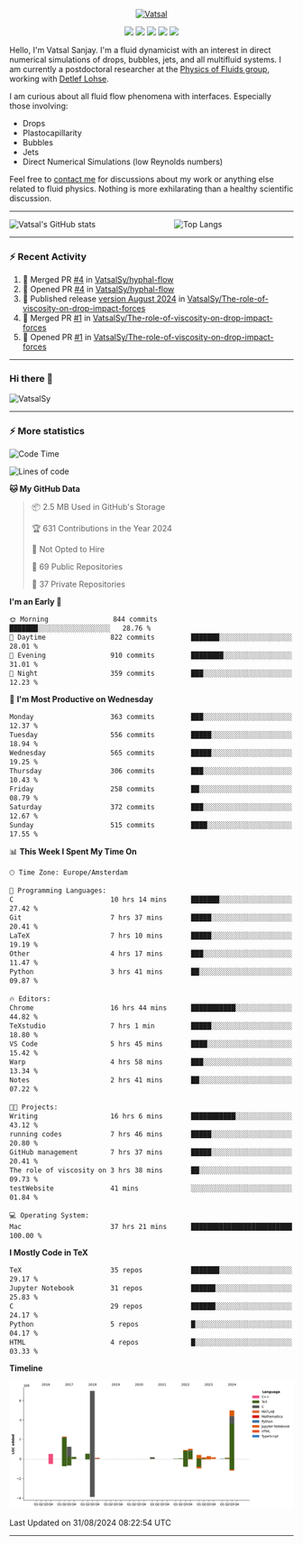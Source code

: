 <center>

[<img alt="Vatsal" width="200px" src="https://www.dropbox.com/s/dxyybgtblo8er6h/Logo_Vatsal_Vector.png?raw=1">](https://www.vatsalsanjay.com)

[<img src="https://img.shields.io/badge/googlescholar-4285F4?&style=for-the-badge&logo=googlescholar&logoColor=white">](https://scholar.google.com/citations?hl=en&user=67aQviYAAAAJ)
[<img src="https://img.shields.io/static/v1.svg?&style=for-the-badge&logo=ResearchGate&label=&message=ResearchGate&logoColor=white&color=green">](https://www.researchgate.net/profile/Vatsal-Sanjay-2)
[<img src="https://img.shields.io/badge/twitter-1DA1F2?&style=for-the-badge&logo=twitter&logoColor=white">](https://twitter.com/VatsalSanjay)
[<img src="https://img.shields.io/badge/linkedin-0A66C2?&style=for-the-badge&logo=linkedin">](https://www.linkedin.com/in/vatsalsanjay/)
[<img src="https://img.shields.io/badge/orcid-A6CE39?&style=for-the-badge&logo=orcid&logoColor=white">](https://orcid.org/0000-0002-4293-6099)

</center>

Hello, I'm Vatsal Sanjay. I'm a fluid dynamicist with an interest in direct numerical simulations of drops, bubbles, jets, and all multifluid systems. I am currently a postdoctoral researcher at the [Physics of Fluids group](https://pof.tnw.utwente.nl), working with [Detlef Lohse](https://en.wikipedia.org/wiki/Detlef_Lohse). 

I am curious about all fluid flow phenomena with interfaces. Especially those involving:

- Drops
- Plastocapillarity
- Bubbles
- Jets
- Direct Numerical Simulations (low Reynolds numbers)

Feel free to [contact me](mailto:contact@vatsalsanjay.com) for discussions about my work or anything else related to fluid physics. Nothing is more exhilarating than a healthy scientific discussion.

<!-- ![Vatsal's GitHub stats](https://github-readme-stats-xi-wine-74.vercel.app/api?username=VatsalSy&show_icons=true&theme=vision-friendly-dark)

![Top Langs](https://github-readme-stats-xi-wine-74.vercel.app/api/top-langs/?username=VatsalSy&layout=compact&theme=vision-friendly-dark) -->

---
<div style="display: flex; justify-content: space-between;">
    <img src="https://github-readme-stats-xi-wine-74.vercel.app/api?username=VatsalSy&show_icons=true&theme=vision-friendly-dark" alt="Vatsal's GitHub stats" style="width: 55%;">
    <img src="https://github-readme-stats-xi-wine-74.vercel.app/api/top-langs/?username=VatsalSy&layout=compact&theme=vision-friendly-dark" alt="Top Langs" style="width: 42%;">
</div>

---

### :zap: Recent Activity

<!--START_SECTION:activity-->
1. 🎉 Merged PR [#4](https://github.com/VatsalSy/hyphal-flow/pull/4) in [VatsalSy/hyphal-flow](https://github.com/VatsalSy/hyphal-flow)
2. 💪 Opened PR [#4](https://github.com/VatsalSy/hyphal-flow/pull/4) in [VatsalSy/hyphal-flow](https://github.com/VatsalSy/hyphal-flow)
3. 🚀 Published release [version August 2024](https://github.com/VatsalSy/The-role-of-viscosity-on-drop-impact-forces/releases/tag/v1.0) in [VatsalSy/The-role-of-viscosity-on-drop-impact-forces](https://github.com/VatsalSy/The-role-of-viscosity-on-drop-impact-forces)
4. 🎉 Merged PR [#1](https://github.com/VatsalSy/The-role-of-viscosity-on-drop-impact-forces/pull/1) in [VatsalSy/The-role-of-viscosity-on-drop-impact-forces](https://github.com/VatsalSy/The-role-of-viscosity-on-drop-impact-forces)
5. 💪 Opened PR [#1](https://github.com/VatsalSy/The-role-of-viscosity-on-drop-impact-forces/pull/1) in [VatsalSy/The-role-of-viscosity-on-drop-impact-forces](https://github.com/VatsalSy/The-role-of-viscosity-on-drop-impact-forces)
<!--END_SECTION:activity-->
---

### Hi there 👋
<p align="left"> <img src="https://komarev.com/ghpvc/?username=VatsalSy&label=Profile%20views&color=orange&style=for-the-badge" alt="VatsalSy" /> </p>

---
### :zap: More statistics

<!--START_SECTION:waka-->
![Code Time](http://img.shields.io/badge/Code%20Time-262%20hrs%2046%20mins-blue)

![Lines of code](https://img.shields.io/badge/From%20Hello%20World%20I%27ve%20Written-20.3%20million%20lines%20of%20code-blue)

**🐱 My GitHub Data** 

> 📦 2.5 MB Used in GitHub's Storage 
 > 
> 🏆 631 Contributions in the Year 2024
 > 
> 🚫 Not Opted to Hire
 > 
> 📜 69 Public Repositories 
 > 
> 🔑 37 Private Repositories 
 > 
**I'm an Early 🐤** 

```text
🌞 Morning                844 commits         ███████░░░░░░░░░░░░░░░░░░   28.76 % 
🌆 Daytime                822 commits         ███████░░░░░░░░░░░░░░░░░░   28.01 % 
🌃 Evening                910 commits         ████████░░░░░░░░░░░░░░░░░   31.01 % 
🌙 Night                  359 commits         ███░░░░░░░░░░░░░░░░░░░░░░   12.23 % 
```
📅 **I'm Most Productive on Wednesday** 

```text
Monday                   363 commits         ███░░░░░░░░░░░░░░░░░░░░░░   12.37 % 
Tuesday                  556 commits         █████░░░░░░░░░░░░░░░░░░░░   18.94 % 
Wednesday                565 commits         █████░░░░░░░░░░░░░░░░░░░░   19.25 % 
Thursday                 306 commits         ███░░░░░░░░░░░░░░░░░░░░░░   10.43 % 
Friday                   258 commits         ██░░░░░░░░░░░░░░░░░░░░░░░   08.79 % 
Saturday                 372 commits         ███░░░░░░░░░░░░░░░░░░░░░░   12.67 % 
Sunday                   515 commits         ████░░░░░░░░░░░░░░░░░░░░░   17.55 % 
```


📊 **This Week I Spent My Time On** 

```text
🕑︎ Time Zone: Europe/Amsterdam

💬 Programming Languages: 
C                        10 hrs 14 mins      ███████░░░░░░░░░░░░░░░░░░   27.42 % 
Git                      7 hrs 37 mins       █████░░░░░░░░░░░░░░░░░░░░   20.41 % 
LaTeX                    7 hrs 10 mins       █████░░░░░░░░░░░░░░░░░░░░   19.19 % 
Other                    4 hrs 17 mins       ███░░░░░░░░░░░░░░░░░░░░░░   11.47 % 
Python                   3 hrs 41 mins       ██░░░░░░░░░░░░░░░░░░░░░░░   09.87 % 

🔥 Editors: 
Chrome                   16 hrs 44 mins      ███████████░░░░░░░░░░░░░░   44.82 % 
TeXstudio                7 hrs 1 min         █████░░░░░░░░░░░░░░░░░░░░   18.80 % 
VS Code                  5 hrs 45 mins       ████░░░░░░░░░░░░░░░░░░░░░   15.42 % 
Warp                     4 hrs 58 mins       ███░░░░░░░░░░░░░░░░░░░░░░   13.34 % 
Notes                    2 hrs 41 mins       ██░░░░░░░░░░░░░░░░░░░░░░░   07.22 % 

🐱‍💻 Projects: 
Writing                  16 hrs 6 mins       ███████████░░░░░░░░░░░░░░   43.12 % 
running codes            7 hrs 46 mins       █████░░░░░░░░░░░░░░░░░░░░   20.80 % 
GitHub management        7 hrs 37 mins       █████░░░░░░░░░░░░░░░░░░░░   20.41 % 
The role of viscosity on 3 hrs 38 mins       ██░░░░░░░░░░░░░░░░░░░░░░░   09.73 % 
testWebsite              41 mins             ░░░░░░░░░░░░░░░░░░░░░░░░░   01.84 % 

💻 Operating System: 
Mac                      37 hrs 21 mins      █████████████████████████   100.00 % 
```

**I Mostly Code in TeX** 

```text
TeX                      35 repos            ███████░░░░░░░░░░░░░░░░░░   29.17 % 
Jupyter Notebook         31 repos            ██████░░░░░░░░░░░░░░░░░░░   25.83 % 
C                        29 repos            ██████░░░░░░░░░░░░░░░░░░░   24.17 % 
Python                   5 repos             █░░░░░░░░░░░░░░░░░░░░░░░░   04.17 % 
HTML                     4 repos             █░░░░░░░░░░░░░░░░░░░░░░░░   03.33 % 
```



**Timeline**

![Lines of Code chart](https://raw.githubusercontent.com/VatsalSy/VatsalSy/main/assets/bar_graph.png)


 Last Updated on 31/08/2024 08:22:54 UTC
<!--END_SECTION:waka-->
---
